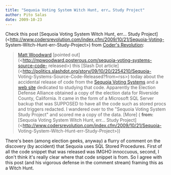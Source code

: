 ```yaml
---
title: "Sequoia Voting System Witch Hunt, err… Study Project"
author: Pito Salas
date: 2009-10-23
---
```




Check this post [Sequoia Voting System Witch Hunt, err… Study
Project](<http://www.codersrevolution.com/index.cfm/2009/10/21/Sequoia-Voting-
System-Witch-Hunt-err-Study-Project>) from [Coder's
Revolution](<http://www.codersrevolution.com/rss.cfm?mode=full>):

> [Matt Woodward](<http://mpwoodward.posterous.com>) [pointed
> out](<http://mpwoodward.posterous.com/sequoia-voting-systems-source-code-
> released>) this [Slash Dot
> article](<http://politics.slashdot.org/story/09/10/20/2254210/Sequoia-
> Voting-Systems-Source-Code-Released?from=rss>) today about the accidental
> release of code from the [Sequoia Voting
> Systems](<http://www.sequoiavote.com/>) and a [web
> site](<http://studysequoia.wikispaces.com/>) dedicated to studying that
> code. Apparently the Election Defense Alliance obtained a copy of the
> election data for Riverside County, California. It came in the form of a
> Microsoft SQL Server backup that was SUPPOSED to have all the code such as
> stored procs and triggers redacted. I wandered over to the "Sequoia Voting
> System Study Project" and scored me a copy of the data. [More] (
> **from:**[Sequoia Voting System Witch Hunt, err… Study
> Project](<http://www.codersrevolution.com/index.cfm/2009/10/21/Sequoia-
> Voting-System-Witch-Hunt-err-Study-Project>))

There's been (among election geeks, anyway) a flurry of comment on the
discovery (by accident) that Sequoia uses SQL Stored Procedures. First of all
the code snippet that was released was IMGHO innoccuous, second, I don't think
it's really clear where that code snippet is from. So I agree with this post
(and his vigorous defense in the comment stream) framing this as a Witch Hunt.


